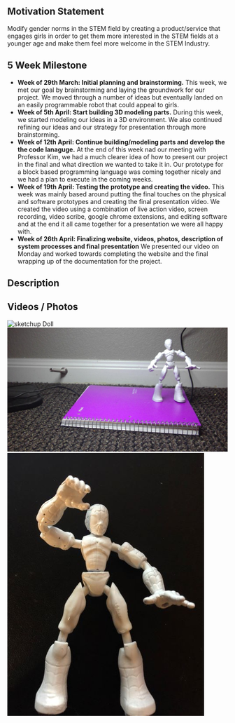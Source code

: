 ## Motivation Statement
Modify gender norms in the STEM field by creating a product/service that engages girls in order to get them more interested in the STEM fields at a younger age and make them feel more welcome in the STEM Industry.

## 5 Week Milestone
- **Week of 29th March: Initial planning and brainstorming.**  This week, we met our goal by brainstorming and laying the groundwork for our project. We moved through a number of ideas but eventually landed on an easily programmable robot that could appeal to girls.
- **Week of 5th April: Start building 3D modeling parts.**  During this week, we started modeling our ideas in a 3D environment. We also continued refining our ideas and our strategy for presentation through more brainstorming.
- **Week of 12th April: Continue building/modeling parts and develop the the code lanaguge.**  At the end of this week nad our meeting with Professor Kim, we had a much clearer idea of how to present our project in the final and what direction we wanted to take it in. Our prototype for a block based programming language was coming together nicely and we had a plan to execute in the coming weeks.
- **Week of 19th April: Testing the prototype and creating the video.**  This week was mainly based around putting the final touches on the physical and software prototypes and creating the final presentation video. We created the video using a combination of live action video, screen recording, video scribe, google chrome extensions, and editing software and at the end it all came together for a presentation we were all happy with.
- **Week of 26th April: Finalizing website, videos, photos, description of system processes and final presentation**  We presented our video on Monday and worked towards completing the website and the final wrapping up of the documentation for the project.

## Description

## Videos / Photos
![sketchup Doll](/images/image3.jpg)
![animated Doll](/images/image2.jpg)
![MVP Doll](/images/image1.jpg)
